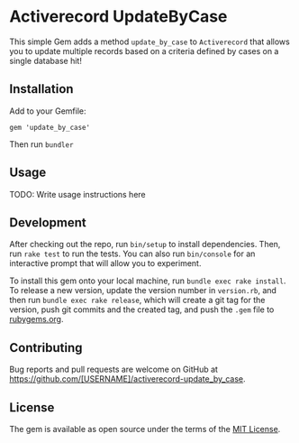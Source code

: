 # Activerecord UpdateByCase

This simple Gem adds a method `update_by_case` to `Activerecord` that allows you to update multiple records based on a criteria defined by cases on a single database hit!

## Installation

Add to your Gemfile:

    gem 'update_by_case'

Then run `bundler`

## Usage

TODO: Write usage instructions here

## Development

After checking out the repo, run `bin/setup` to install dependencies. Then, run `rake test` to run the tests. You can also run `bin/console` for an interactive prompt that will allow you to experiment.

To install this gem onto your local machine, run `bundle exec rake install`. To release a new version, update the version number in `version.rb`, and then run `bundle exec rake release`, which will create a git tag for the version, push git commits and the created tag, and push the `.gem` file to [rubygems.org](https://rubygems.org).

## Contributing

Bug reports and pull requests are welcome on GitHub at https://github.com/[USERNAME]/activerecord-update_by_case.

## License

The gem is available as open source under the terms of the [MIT License](https://opensource.org/licenses/MIT).
